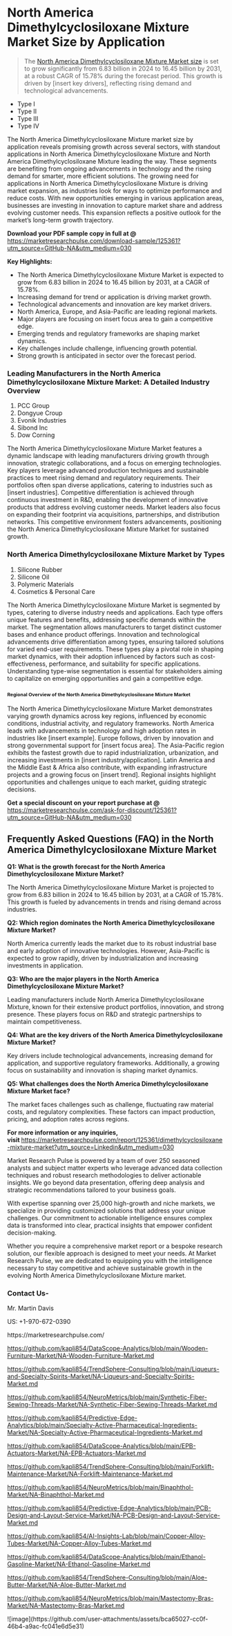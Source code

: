 <h1>North America Dimethylcyclosiloxane Mixture Market&nbsp;Size by Application</h1><blockquote><p>The <a href="https://marketresearchpulse.com/download-sample/125361?utm_source=GitHub-NA&amp;utm_medium=030">North America Dimethylcyclosiloxane Mixture Market size</a> is set to grow significantly from 6.83 billion in 2024 to 16.45 billion by 2031, at a robust CAGR of 15.78% during the forecast period. This growth is driven by [insert key drivers], reflecting rising demand and technological advancements.</p></blockquote><ul><li>Type I <li> Type II <li> Type III <li> Type IV</li></ul><p>The North America Dimethylcyclosiloxane Mixture market size by application reveals promising growth across several sectors, with standout applications in North America Dimethylcyclosiloxane Mixture and North America Dimethylcyclosiloxane Mixture leading the way. These segments are benefiting from ongoing advancements in technology and the rising demand for smarter, more efficient solutions. The growing need for applications in North America Dimethylcyclosiloxane Mixture is driving market expansion, as industries look for ways to optimize performance and reduce costs. With new opportunities emerging in various application areas, businesses are investing in innovation to capture market share and address evolving customer needs. This expansion reflects a positive outlook for the market’s long-term growth trajectory.</p><p><strong>Download your PDF sample copy in full at @ </strong><a href="https://marketresearchpulse.com/download-sample/125361?utm_source=GitHub-NA&amp;utm_medium=030">https://marketresearchpulse.com/download-sample/125361?utm_source=GitHub-NA&amp;utm_medium=030</a></p><p><strong>Key Highlights: </strong></p><ul><li>The North America Dimethylcyclosiloxane Mixture Market is expected to grow from 6.83 billion in 2024 to 16.45 billion by 2031, at a CAGR of 15.78%.</li><li>Increasing demand for trend or application is driving market growth.</li><li>Technological advancements and innovation are key market drivers.</li><li>North America, Europe, and Asia-Pacific are leading regional markets.</li><li>Major players are focusing on insert focus area to gain a competitive edge.</li><li>Emerging trends and regulatory frameworks are shaping market dynamics.</li><li>Key challenges include challenge, influencing growth potential.</li><li>Strong growth is anticipated in sector over the forecast period.</li></ul><h3>Leading Manufacturers in the North America Dimethylcyclosiloxane Mixture Market: A Detailed Industry Overview</h3><ol><li>PCC Group</li><li>Dongyue Croup</li><li>Evonik Industries</li><li>Sibond Inc</li><li>Dow Corning</li></ol><div class="flex max-w-full flex-col flex-grow"><div class="min-h-8 text-message flex w-full flex-col items-end gap-2 whitespace-normal break-words [.text-message+&amp;]:mt-5" dir="auto" data-message-author-role="assistant" data-message-id="fd8432e4-4910-450d-b182-61b7bfb0a01f" data-message-model-slug="gpt-4o"><div class="flex w-full flex-col gap-1 empty:hidden first:pt-[3px]"><div class="markdown prose w-full break-words dark:prose-invert light"><p>The North America Dimethylcyclosiloxane Mixture Market features a dynamic landscape with leading manufacturers driving growth through innovation, strategic collaborations, and a focus on emerging technologies. Key players leverage advanced production techniques and sustainable practices to meet rising demand and regulatory requirements. Their portfolios often span diverse applications, catering to industries such as [insert industries]. Competitive differentiation is achieved through continuous investment in R&amp;D, enabling the development of innovative products that address evolving customer needs. Market leaders also focus on expanding their footprint via acquisitions, partnerships, and distribution networks. This competitive environment fosters advancements, positioning the North America Dimethylcyclosiloxane Mixture Market for sustained growth.</p></div></div></div></div><h3>North America Dimethylcyclosiloxane Mixture Market by Types</h3><ol><li>Silicone Rubber <li> Silicone Oil <li> Polymeric Materials <li> Cosmetics & Personal Care</li></ol><div class="flex max-w-full flex-col flex-grow"><div class="min-h-8 text-message flex w-full flex-col items-end gap-2 whitespace-normal break-words [.text-message+&amp;]:mt-5" dir="auto" data-message-author-role="assistant" data-message-id="084470be-0bb7-4664-bddf-5156b4f41249" data-message-model-slug="gpt-4o-mini"><div class="flex w-full flex-col gap-1 empty:hidden first:pt-[3px]"><div class="markdown prose w-full break-words dark:prose-invert light"><p>The North America Dimethylcyclosiloxane Mixture Market is segmented by types, catering to diverse industry needs and applications. Each type offers unique features and benefits, addressing specific demands within the market. The segmentation allows manufacturers to target distinct customer bases and enhance product offerings. Innovation and technological advancements drive differentiation among types, ensuring tailored solutions for varied end-user requirements. These types play a pivotal role in shaping market dynamics, with their adoption influenced by factors such as cost-effectiveness, performance, and suitability for specific applications. Understanding type-wise segmentation is essential for stakeholders aiming to capitalize on emerging opportunities and gain a competitive edge.</p></div></div></div></div><h3><span style="font-size: 11px;">Regional Overview of the North America Dimethylcyclosiloxane Mixture Market</span></h3><div class="flex max-w-full flex-col flex-grow"><div class="min-h-8 text-message flex w-full flex-col items-end gap-2 whitespace-normal break-words [.text-message+&amp;]:mt-5" dir="auto" data-message-author-role="assistant" data-message-id="e9038762-ce64-4e30-91c9-9bd413514231" data-message-model-slug="gpt-4o-mini"><div class="flex w-full flex-col gap-1 empty:hidden first:pt-[3px]"><div class="markdown prose w-full break-words dark:prose-invert light"><p>The North America Dimethylcyclosiloxane Mixture Market demonstrates varying growth dynamics across key regions, influenced by economic conditions, industrial activity, and regulatory frameworks. North America leads with advancements in technology and high adoption rates in industries like [insert example]. Europe follows, driven by innovation and strong governmental support for [insert focus area]. The Asia-Pacific region exhibits the fastest growth due to rapid industrialization, urbanization, and increasing investments in [insert industry/application]. Latin America and the Middle East &amp; Africa also contribute, with expanding infrastructure projects and a growing focus on [insert trend]. Regional insights highlight opportunities and challenges unique to each market, guiding strategic decisions.</p></div></div></div></div><p><strong>Get a special discount on your report purchase at @ </strong><a href="https://marketresearchpulse.com/ask-for-discount/125361?utm_source=GitHub-NA&amp;utm_medium=030">https://marketresearchpulse.com/ask-for-discount/125361?utm_source=GitHub-NA&amp;utm_medium=030</a></p><h2>Frequently Asked Questions (FAQ) in the North America Dimethylcyclosiloxane Mixture Market</h2><p><strong>Q1: What is the growth forecast for the North America Dimethylcyclosiloxane Mixture Market?</strong></p><p>The North America Dimethylcyclosiloxane Mixture Market is projected to grow from 6.83 billion in 2024 to 16.45 billion by 2031, at a CAGR of 15.78%. This growth is fueled by advancements in trends and rising demand across industries.</p><p><strong>Q2: Which region dominates the North America Dimethylcyclosiloxane Mixture Market?</strong></p><p>North America currently leads the market due to its robust industrial base and early adoption of innovative technologies. However, Asia-Pacific is expected to grow rapidly, driven by industrialization and increasing investments in application.</p><p><strong>Q3: Who are the major players in the North America Dimethylcyclosiloxane Mixture Market?</strong></p><p>Leading manufacturers include North America Dimethylcyclosiloxane Mixture, known for their extensive product portfolios, innovation, and strong presence. These players focus on R&amp;D and strategic partnerships to maintain competitiveness.</p><p><strong>Q4: What are the key drivers of the North America Dimethylcyclosiloxane Mixture Market?</strong></p><p>Key drivers include technological advancements, increasing demand for application, and supportive regulatory frameworks. Additionally, a growing focus on sustainability and innovation is shaping market dynamics.</p><p><strong>Q5: What challenges does the North America Dimethylcyclosiloxane Mixture Market face?</strong></p><p>The market faces challenges such as challenge, fluctuating raw material costs, and regulatory complexities. These factors can impact production, pricing, and adoption rates across regions.</p><p><strong>For more information or any inquiries, visit&nbsp;</strong><a href="https://marketresearchpulse.com/report/125361/dimethylcyclosiloxane-mixture-market?utm_source=Linkedin&utm_medium=030">https://marketresearchpulse.com/report/125361/dimethylcyclosiloxane-mixture-market?utm_source=Linkedin&utm_medium=030</a></p><p>Market Research Pulse is powered by a team of over 250 seasoned analysts and subject matter experts who leverage advanced data collection techniques and robust research methodologies to deliver actionable insights. We go beyond data presentation, offering deep analysis and strategic recommendations tailored to your business goals.</p><p>With expertise spanning over 25,000 high-growth and niche markets, we specialize in providing customized solutions that address your unique challenges. Our commitment to actionable intelligence ensures complex data is transformed into clear, practical insights that empower confident decision-making.</p><p>Whether you require a comprehensive market report or a bespoke research solution, our flexible approach is designed to meet your needs. At Market Research Pulse, we are dedicated to equipping you with the intelligence necessary to stay competitive and achieve sustainable growth in the evolving North America Dimethylcyclosiloxane Mixture market.</p><h3><strong>Contact Us-</strong></h3><p>Mr. Martin Davis</p><p>US: +1-970-672-0390</p><p>https://marketresearchpulse.com/</p><p><a href="https://github.com/kapli854/DataScope-Analytics/blob/main/Wooden-Furniture-Market/NA-Wooden-Furniture-Market.md">https://github.com/kapli854/DataScope-Analytics/blob/main/Wooden-Furniture-Market/NA-Wooden-Furniture-Market.md</a></p><p><a href="https://github.com/kapli854/TrendSphere-Consulting/blob/main/Liqueurs-and-Specialty-Spirits-Market/NA-Liqueurs-and-Specialty-Spirits-Market.md">https://github.com/kapli854/TrendSphere-Consulting/blob/main/Liqueurs-and-Specialty-Spirits-Market/NA-Liqueurs-and-Specialty-Spirits-Market.md</a></p><p><a href="https://github.com/kapli854/NeuroMetrics/blob/main/Synthetic-Fiber-Sewing-Threads-Market/NA-Synthetic-Fiber-Sewing-Threads-Market.md">https://github.com/kapli854/NeuroMetrics/blob/main/Synthetic-Fiber-Sewing-Threads-Market/NA-Synthetic-Fiber-Sewing-Threads-Market.md</a></p><p><a href="https://github.com/kapli854/Predictive-Edge-Analytics/blob/main/Specialty-Active-Pharmaceutical-Ingredients-Market/NA-Specialty-Active-Pharmaceutical-Ingredients-Market.md">https://github.com/kapli854/Predictive-Edge-Analytics/blob/main/Specialty-Active-Pharmaceutical-Ingredients-Market/NA-Specialty-Active-Pharmaceutical-Ingredients-Market.md</a></p><p><a href="https://github.com/kapli854/DataScope-Analytics/blob/main/EPB-Actuators-Market/NA-EPB-Actuators-Market.md">https://github.com/kapli854/DataScope-Analytics/blob/main/EPB-Actuators-Market/NA-EPB-Actuators-Market.md</a></p><p><a href="https://github.com/kapli854/TrendSphere-Consulting/blob/main/Forklift-Maintenance-Market/NA-Forklift-Maintenance-Market.md">https://github.com/kapli854/TrendSphere-Consulting/blob/main/Forklift-Maintenance-Market/NA-Forklift-Maintenance-Market.md</a></p><p><a href="https://github.com/kapli854/NeuroMetrics/blob/main/Binaphthol-Market/NA-Binaphthol-Market.md">https://github.com/kapli854/NeuroMetrics/blob/main/Binaphthol-Market/NA-Binaphthol-Market.md</a></p><p><a href="https://github.com/kapli854/Predictive-Edge-Analytics/blob/main/PCB-Design-and-Layout-Service-Market/NA-PCB-Design-and-Layout-Service-Market.md">https://github.com/kapli854/Predictive-Edge-Analytics/blob/main/PCB-Design-and-Layout-Service-Market/NA-PCB-Design-and-Layout-Service-Market.md</a></p><p><a href="https://github.com/kapli854/AI-Insights-Lab/blob/main/Copper-Alloy-Tubes-Market/NA-Copper-Alloy-Tubes-Market.md">https://github.com/kapli854/AI-Insights-Lab/blob/main/Copper-Alloy-Tubes-Market/NA-Copper-Alloy-Tubes-Market.md</a></p><p><a href="https://github.com/kapli854/DataScope-Analytics/blob/main/Ethanol-Gasoline-Market/NA-Ethanol-Gasoline-Market.md">https://github.com/kapli854/DataScope-Analytics/blob/main/Ethanol-Gasoline-Market/NA-Ethanol-Gasoline-Market.md</a></p><p><a href="https://github.com/kapli854/TrendSphere-Consulting/blob/main/Aloe-Butter-Market/NA-Aloe-Butter-Market.md">https://github.com/kapli854/TrendSphere-Consulting/blob/main/Aloe-Butter-Market/NA-Aloe-Butter-Market.md</a></p><p><a href="https://github.com/kapli854/NeuroMetrics/blob/main/Mastectomy-Bras-Market/NA-Mastectomy-Bras-Market.md">https://github.com/kapli854/NeuroMetrics/blob/main/Mastectomy-Bras-Market/NA-Mastectomy-Bras-Market.md</a></p>
![image](https://github.com/user-attachments/assets/bca65027-cc0f-46b4-a9ac-fc041e6d5e31)
